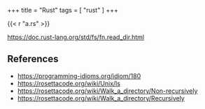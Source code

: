 +++
title = "Rust"
tags = [ "rust" ]
+++

{{< r "a.rs" >}}

<https://doc.rust-lang.org/std/fs/fn.read_dir.html>

## References

- <https://programming-idioms.org/idiom/180>
- <https://rosettacode.org/wiki/Unix/ls>
- <https://rosettacode.org/wiki/Walk_a_directory/Non-recursively>
- <https://rosettacode.org/wiki/Walk_a_directory/Recursively>
